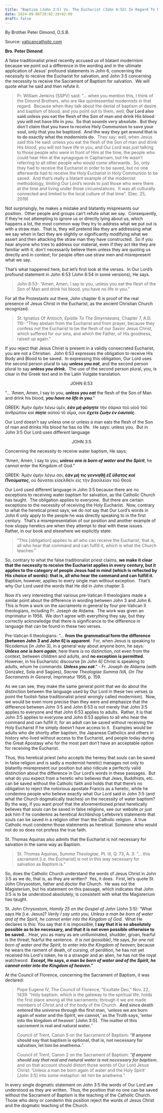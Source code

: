 ```yaml
---
title: "Baptism (John 3:5) Vs. The Eucharist (John 6:53) In Regard To Necessity"
date: 2024-09-06T20:02:28+02:00
draft: false
---
```



By Brother Peter Dimond, O.S.B.

Source: [vaticancatholic.com](https://vaticancatholic.com/bible-john-3-5-and-john-6-53-video/)

<p><strong>Bro. Peter Dimond</strong></p>
<p>A false traditionalist priest recently accused us of blatant modernism because we point out a difference in the wording and in the ultimate application of Jesus’ profound statements in John 6, concerning the necessity to receive the Eucharist for salvation, and John 3:5 concerning the necessity to receive the Sacrament of Baptism for salvation.  We will quote what he said and then refute it.</p>

<blockquote>
<div class="quotation-gold">
<p>Fr. William Jenkins (SSPV) said: “… when you mention this, I think of the Dimond Brothers, who are like quintessential modernists in that regard.  Because when they talk about the denial of baptism of desire and baptism of blood, and you point out to them, well, <strong>Our Lord also said unless you eat the flesh of the Son of man and drink His blood you will not have life in you.  So that sounds very absolute.  But they don’t claim that you have to receive Holy Communion to save your soul, only that you be baptized.  And the way they get around that is to do exactly what the modernists do.</strong>  They say: well, when Jesus said this He said: unless you eat the flesh of the Son of man and drink His blood, you will not have life in you, and Our Lord was just talking to those people who were in front of Him at the time, the people who could hear Him at the synagogue in Capharnam, but He wasn’t referring to all other people who would come afterwards.  So, only they had to receive the Eucharist in order to be saved, but no one afterwards had to receive the Holy Eucharist in Holy Communion to be saved.  And that’s really a blatant example of the modernist methodology, limiting Our Lord’s words to just those who were there at the time and living under those circumstances.  It was all culturally connected and limited to the local culture of that time”. (Dec. 25, 2019)</p>

</div></blockquote>
<p>Not surprisingly, he makes a mistake and blatantly mispresents our position.  Other people and groups can’t refute what we say.  Consequently, if they’re not attempting to ignore us or directly lying about us, which happens a lot, the most common way they try to address what we put out is with a straw man.  That is, they will pretend like they are addressing what we say when in fact they are slightly or significantly modifying what we assert and then attacking the straw man they have constructed.  So if you hear anyone who tries to address our material, even if they act like they are familiar with it, don't necessarily believe them unless they are quoting us directly and in context; for people often use straw men and misrepresent what we say.</p>
<p>That’s what happened here, but let’s first look at the verses.  In Our Lord’s profound statement in John 6:53 (John 6:54 in some versions), He says.</p>

<blockquote>
<p>John 6:53- “Amen, Amen, I say to you, unless you eat the flesh of the Son of Man and drink his blood, you have no life in you.”</p>
</blockquote>
<p>For all the Protestants out there, John chapter 6 is proof of the real presence of Jesus Christ in the Eucharist, as the ancient Christian Church recognized.</p>

<blockquote>
<p>St. Ignatius Of Antioch, <em>Epistle To The Smyrnaeans</em>, Chapter 7, A.D. 110- “They abstain from the Eucharist and from prayer, because they confess not the Eucharist to be the flesh of our Savior Jesus Christ, which suffered for our sins, and which the Father, of His goodness, raised up again.”</p>
</blockquote>
<p>If you reject that Jesus Christ is present in a validly consecrated Eucharist, you are not a Christian.  John 6:53 expresses the obligation to receive His Body and Blood to be saved.  In expressing this obligation, Our Lord uses the second person plural to say <strong><em>unless you eat</em></strong>, and the second person plural to say <em><strong>unless you drink.</strong></em>  The use of the second person plural, you, is clear in the Greek text and in the Latin Vulgate translation.</p>
<p style="text-align: center;" data-tadv-p="keep">JOHN 6:53</p>

<div class="quotation-blue">
<p>“... ‘Amen, Amen, I say to you, <em><strong>unless you eat</strong></em> the flesh of the Son of Man and drink his blood, <strong><em>you have no life in you</em></strong>.”</p>
<p>GREEK: Ἀμὴν ἀμὴν λέγω ὑμῖν, <em><strong>ἐὰν μὴ φάγητε</strong></em> τὴν σάρκα τοῦ υἱοῦ τοῦ ἀνθρώπου καὶ <strong><em>πίητε</em></strong> αὐτοῦ τὸ αἷμα, οὐκ <em><strong>ἔχετε ζωὴν ἐν ἑαυτοῖς</strong></em>.</p>

</div>
<p>Our Lord doesn’t say unless one or unless a man eats the flesh of the Son of man and drinks His blood he has no life.  He says: unless you.  But in John 3:5 Our Lord uses different language</p>
<p style="text-align: center;" data-tadv-p="keep">JOHN 3:5</p>
<p>Concerning the necessity to receive water baptism, He says:</p>

<div class="quotation-blue">
<p>“Amen, Amen, I say to you,<em><strong> unless one is born of water and the Spirit</strong></em>, he cannot enter the Kingdom of God.”</p>
<p>GREEK: Ἀμὴν ἀμὴν λέγω σοι, <strong><em>ἐὰν μή τις γεννηθῇ ἐξ ὕδατος καὶ Πνεύματος</em></strong>, οὐ δύναται εἰσελθεῖν εἰς τὴν βασιλείαν τοῦ Θεοῦ</p>

</div>
<p>Our Lord used different language in John 3:5 because there are no exceptions to receiving water baptism for salvation, as the Catholic Church has taught.  The obligation applies to everyone.  But there are certain exceptions to the necessity of receiving the Holy Eucharist.  Now, contrary to what the heretical priest says, we do not say that Our Lord’s words in John 6 only apply to the people he was directly speaking to in the first century.  That’s a misrepresentation of our position and another example of how sloppy heretics are when they attempt to deal with these issues.  Rather, in our book and elsewhere we explicitly state:</p>

<blockquote>
<p>“This [obligation] applies to all who can receive the Eucharist, that is, all who hear that command and can fulfill it, which is what the Church teaches.”</p>
</blockquote>
<p>So, contrary to what the false traditionalist priest claims, <strong>we make it clear that the necessity to receive the Eucharist applies in every century, but it applies to the category of people Jesus had in mind (which is reflected by His choice of words): that is, all who hear the command and can fulfill it.</strong>  Baptism, however, applies to every single man without exception.  That’s why Our Lord used the words that He did in John chapter 3.</p>
<p>Now it’s very interesting that various pre-Vatican II theologians made a similar point about the difference in wording between John 3 and John 6.  This is from a work on the sacraments in general by four pre-Vatican II theologians, including Fr. Joseph de Aldama.  The work was given an imprimatur in 1956.  We don’t agree with everything they say, but they correctly acknowledge that there is significance to the difference in language that can be found in these two verses.</p>

<div class="quotation-green">
<p>Pre-Vatican II theologians: “… <strong>from the grammatical form the difference [between John 3 and John 6] is apparent</strong>.  For, when Jesus is speaking to Nicodemus [in John 3], in a general way about anyone born, he says: <strong><em>Unless one is born again</em></strong>; here there is no distinction, not even from the context, between children and adults, and <strong>no exception is permitted</strong>.  However, in his Eucharistic discourse [in John 6] Christ is speaking to adults, whom he commands: <strong><em>Unless you eat</em></strong>.” - Fr. Joseph de Aldama (with Gonzalez, Sola and Sagües), <em>Sacrae Theologiae Summa IVA, On The Sacraments In General</em>, Imprimatur 1956, p. 159.</p>

</div>
<p>As we can see, they make the same general point that we do about the distinction between the language used by Our Lord in these two verses (a point the foolish false traditionalist priest wrongly called modernism).  Now, we would be even more precise than they were and emphasize that the difference between John 3:5 and John 6:53 is not merely that John 3:5 applies to everyone and that John 6:53 applies to adults.  Rather, it is that John 3:5 applies to everyone and John 6:53 applies to all who hear the command and can fulfill it; for an adult can be saved without receiving the Holy Eucharist if he simply doesn’t have access to it.  Examples would be adults who die shortly after baptism, the Japanese Catholics and others in history who lived without access to the Eucharist, and people today during the Great Apostasy who for the most part don’t have an acceptable option for receiving the Eucharist.</p>
<p>Thus, this heretical priest (who accepts the heresy that souls can be saved in false religion and is sadly a modernist heretic) manages not only to blatantly misrepresent our position but also ridicule a perfectly valid distinction about the difference in Our Lord’s words in these passages.  But what do you expect from a heretic who believes that Jews, Buddhists, etc. can be saved without the Catholic faith and holds that that there’s no obligation to reject the notorious apostate Francis as a heretic, while he condemns people who believe exactly what Our Lord said in John 3:5 (and what the Church dogmatically teaches) on the necessity of water baptism?  By the way, if you want proof that the aforementioned priest heretically believes that souls can be saved in false religions, see our website or just ask him if he condemns as heretical Archbishop Lefebvre’s statements that souls can be saved in a religion other than the Catholic religion.  A true Catholic must condemn those statements as heretical. Someone who would not do so does not profess the true faith.</p>
<p>St. Thomas Aquinas also admits that the Eucharist is not necessary for salvation in the same way as Baptism.</p>

<blockquote>
<p>St. Thomas Aquinas, <em>Summa Theologiae</em>, Pt. III, Q. 73, A. 3: “… this sacrament [i.e. the Eucharist] is not in this way necessary for salvation as Baptism is.”</p>
</blockquote>
<p>So, does the Catholic Church understand the words of Jesus Christ in John 3:5 as we do, that is, as they are written?  Yes, it does.  First, let’s quote St. John Chrysostom, father and doctor the Church.  He was not the Magisterium, but his statement on this passage, which indicates that John 3:5 is to be understood absolutely, is consistent with what the Magisterium has taught.</p>

<div class="quotation-red">
<p>St. John Chrysostom, <em>Homily 25 on the Gospel of John</em> (John 3:5): “What says He [i.e. Jesus]? <em>Verily I say unto you, Unless a man be born of water and of the Spirit, he cannot enter into the Kingdom of God</em>.  What He declares is this: You say that it is impossible, <strong>I say that it is so absolutely possible as to be necessary, and that it is not even possible otherwise to be saved</strong>… Hear, you as many as are unilluminated, shudder, groan, fearful is the threat, fearful the sentence.  <em>It is not (possible)</em>, He says, <em>for one not born of water and the Spirit, to enter into the Kingdom of heaven</em>; because he wears the raiment of death, of cursing, of perdition, he has not yet received his Lord's token, he is a stranger and an alien, he has not the royal watchword.  <strong><em>Except</em>, He says, <em>a man be born of water and of the Spirit, he cannot enter into the Kingdom of heaven</em>.”</strong></p>

</div>
<p>At the Council of Florence, concerning the Sacrament of Baptism, it was declared:</p>

<blockquote>
<p>Pope Eugene IV, The Council of Florence, “Exultate Deo,” Nov. 22, 1439: “Holy baptism, which is the gateway to the spiritual life, holds the first place among all the sacraments; through it we are made members of Christ and of the body of the Church.  <strong>And since death entered the universe through the first man, ‘unless we are born again of water and the Spirit, we cannot,’ as the Truth says, ‘enter into the kingdom of heaven’ [John 3:5].  The matter of this sacrament is real and natural water.</strong>”</p>
<p>Council of Trent, Canon 5 on the Sacrament of Baptism: “<strong>If anyone should say that baptism is optional, that is, not necessary for salvation, let him be anathema.</strong>”</p>
<p>Council of Trent, Canon 2 on the Sacrament of Baptism: “<strong><em>I</em><em>f anyone should say that real and natural water is not necessary for baptism</em></strong>, and on that account should distort those words of Our Lord Jesus Christ: ‘Unless a man be born again of water and the Holy Spirit’ [John 3:5] into some metaphor: let him be anathema.”</p>
</blockquote>
<p>In every single dogmatic statement on John 3:5 the words of Our Lord are understood as they are written.  Thus, the position that no one can be saved without the Sacrament of Baptism is the teaching of the Catholic Church.  Those who deny or condemn this position reject the words of Jesus Christ and the dogmatic teaching of the Church.</p>
</div>
